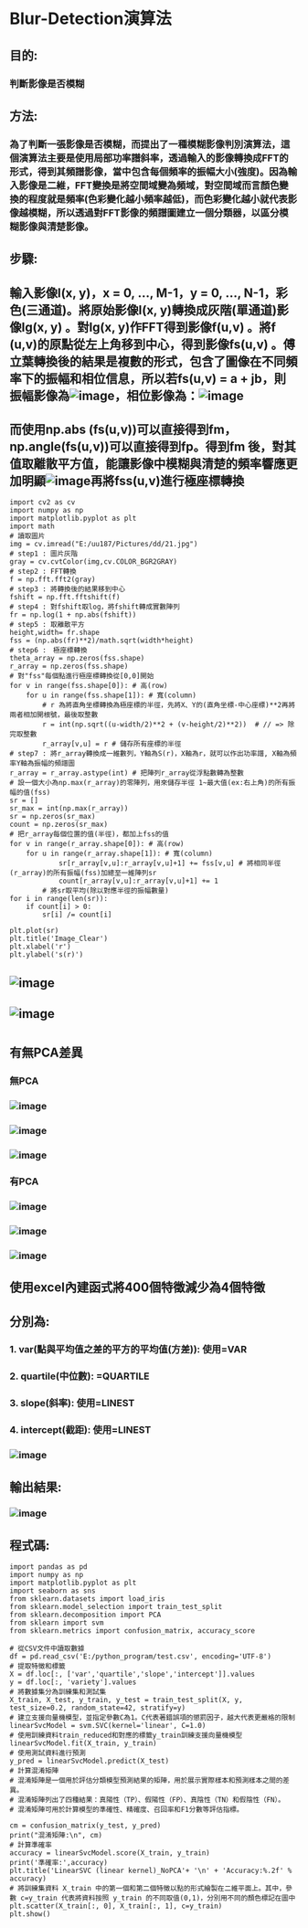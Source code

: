 # Blur-Detection演算法
## 目的:
### 判斷影像是否模糊
## 方法:
### 為了判斷一張影像是否模糊，而提出了一種模糊影像判別演算法，這個演算法主要是使用局部功率譜斜率，透過輸入的影像轉換成FFT的形式，得到其頻譜影像，當中包含每個頻率的振幅大小(強度)。因為輸入影像是二維，FFT變換是將空間域變為頻域，對空間域而言顏色變換的程度就是頻率(色彩變化越小頻率越低)，而色彩變化越小就代表影像越模糊，所以透過對FFT影像的頻譜圖建立一個分類器，以區分模糊影像與清楚影像。
## 步驟:
## 輸入影像I(x, y)，x = 0, …, M-1，y = 0, …, N-1，彩色(三通道)。將原始影像I(x, y)轉換成灰階(單通道)影像Ig(x, y) 。對Ig(x, y)作FFT得到影像f(u,v) 。將f (u,v)的原點從左上角移到中心，得到影像fs(u,v) 。傅立葉轉換後的結果是複數的形式，包含了圖像在不同頻率下的振幅和相位信息，所以若fs(u,v) = a + jb，則振幅影像為![image](https://github.com/QASSBB/Blur-Detection/assets/79627981/4a8467a9-2640-4da4-a3d8-d57dca8199b5)，相位影像為：![image](https://github.com/QASSBB/Blur-Detection/assets/79627981/30e05c99-d30f-44af-81a3-145c66cc57ad)
## 而使用np.abs (fs(u,v))可以直接得到fm，np.angle(fs(u,v))可以直接得到fp。得到fm 後，對其值取離散平方值，能讓影像中模糊與清楚的頻率響應更加明顯![image](https://github.com/QASSBB/Blur-Detection/assets/79627981/7a97ad76-23f8-446b-a156-e0bdeeaecd5e)再將fss(u,v)進行極座標轉換 



```
import cv2 as cv
import numpy as np
import matplotlib.pyplot as plt
import math
# 讀取圖片
img = cv.imread("E:/uu187/Pictures/dd/21.jpg")
# step1 : 圖片灰階 
gray = cv.cvtColor(img,cv.COLOR_BGR2GRAY)
# step2 : FFT轉換
f = np.fft.fft2(gray)
# step3 : 將轉換後的結果移到中心
fshift = np.fft.fftshift(f)
# step4 : 對fshift取log，將fshift轉成實數陣列
fr = np.log(1 + np.abs(fshift))
# step5 : 取離散平方
height,width= fr.shape
fss = (np.abs(fr)**2)/math.sqrt(width*height)
# step6 :　極座標轉換
theta_array = np.zeros(fss.shape)
r_array = np.zeros(fss.shape)
# 對"fss"每個點進行極座標轉換從[0,0]開始
for v in range(fss.shape[0]): # 高(row)
    for u in range(fss.shape[1]): # 寬(column)
        # r 為將直角坐標轉換為極座標的半徑，先將X、Y的(直角坐標-中心座標)**2再將兩者相加開根號，最後取整數
        r = int(np.sqrt((u-width/2)**2 + (v-height/2)**2))  # // => 除完取整數
        r_array[v,u] = r # 儲存所有座標的半徑
# step7 : 將r_array轉換成一維數列，Y軸為S(r)，X軸為r，就可以作出功率譜, X軸為頻率Y軸為振幅的頻譜圖
r_array = r_array.astype(int) # 把陣列r_array從浮點數轉為整數
# 設一個大小為np.max(r_array)的零陣列，用來儲存半徑 1~最大值(ex:右上角)的所有振幅的值(fss)
sr = [] 
sr_max = int(np.max(r_array)) 
sr = np.zeros(sr_max)
count = np.zeros(sr_max)
# 把r_array每個位置的值(半徑)，都加上fss的值
for v in range(r_array.shape[0]): # 高(row)
    for u in range(r_array.shape[1]): # 寬(column)
            sr[r_array[v,u]:r_array[v,u]+1] += fss[v,u] # 將相同半徑(r_array)的所有振幅(fss)加總至一維陣列sr
            count[r_array[v,u]:r_array[v,u]+1] += 1
        # 將sr取平均(除以對應半徑的振幅數量)
for i in range(len(sr)):
    if count[i] > 0:
        sr[i] /= count[i]
        
plt.plot(sr)
plt.title('Image_Clear')
plt.xlabel('r')
plt.ylabel('s(r)')
```
## ![image](https://user-images.githubusercontent.com/79627981/232484721-100a6cf4-dc04-4c61-a408-2c95f85e1814.png)
## ![image](https://user-images.githubusercontent.com/79627981/232484756-7fc50fac-f291-4c69-93fa-3deffd8c5d08.png)
# 
## 有無PCA差異
### 無PCA 
### ![image](https://user-images.githubusercontent.com/79627981/232486691-88f8d215-f5b0-40e9-88c9-b86b438d631f.png) 
### ![image](https://user-images.githubusercontent.com/79627981/232486817-ec09bded-d67e-4073-a2cc-e497ee1b3f39.png) 
### ![image](https://user-images.githubusercontent.com/79627981/232486833-a3cca5ac-e7ce-4c14-a4b0-cf5720a77e02.png)

### 有PCA 
### ![image](https://user-images.githubusercontent.com/79627981/232486904-78cdc8ba-2488-4638-b561-31a72ef6196a.png) 
### ![image](https://user-images.githubusercontent.com/79627981/232486923-d8cfb662-e51b-4ac9-8b53-a900b173b15d.png) 
### ![image](https://user-images.githubusercontent.com/79627981/232486943-6023ca8f-da7b-4259-81a5-f34467f85927.png)

## 使用excel內建函式將400個特徵減少為4個特徵
## 分別為:
### 1.	var(點與平均值之差的平方的平均值(方差)): 使用=VAR
### 2.	quartile(中位數): =QUARTILE
### 3.	slope(斜率): 使用=LINEST
### 4.	intercept(截距): 使用=LINEST
### ![image](https://user-images.githubusercontent.com/79627981/232487279-71990324-7f43-4549-8a23-3cdadc63c006.png)
## 輸出結果:
### ![image](https://user-images.githubusercontent.com/79627981/232487300-c6094364-c7a6-4601-8437-6a0357c7023a.png)
## 程式碼:
```
import pandas as pd
import numpy as np
import matplotlib.pyplot as plt
import seaborn as sns
from sklearn.datasets import load_iris
from sklearn.model_selection import train_test_split
from sklearn.decomposition import PCA
from sklearn import svm
from sklearn.metrics import confusion_matrix, accuracy_score

# 從CSV文件中讀取數據
df = pd.read_csv('E:/python_program/test.csv', encoding='UTF-8')
# 提取特徵和標籤
X = df.loc[:, ['var','quartile','slope','intercept']].values
y = df.loc[:, 'variety'].values
# 將數據集分為訓練集和測試集
X_train, X_test, y_train, y_test = train_test_split(X, y, test_size=0.2, random_state=42, stratify=y)
# 建立支援向量機模型，並指定參數C為1。C代表著錯誤項的懲罰因子，越大代表更嚴格的限制
linearSvcModel = svm.SVC(kernel='linear', C=1.0)
# 使用訓練資料train_reduced和對應的標籤y_train訓練支援向量機模型
linearSvcModel.fit(X_train, y_train)
# 使用測試資料進行預測
y_pred = linearSvcModel.predict(X_test)
# 計算混淆矩陣
# 混淆矩陣是一個用於評估分類模型預測結果的矩陣，用於展示實際樣本和預測樣本之間的差異。
# 混淆矩陣列出了四種結果：真陽性（TP）、假陽性（FP）、真陰性（TN）和假陰性（FN）。
# 混淆矩陣可用於計算模型的準確性、精確度、召回率和F1分數等評估指標。

cm = confusion_matrix(y_test, y_pred)
print("混淆矩陣:\n", cm)
# 計算準確率
accuracy = linearSvcModel.score(X_train, y_train)
print('準確率:',accuracy)
plt.title('LinearSVC (linear kernel)_NoPCA'+ '\n' + 'Accuracy:%.2f' % accuracy)
# 將訓練集資料 X_train 中的第一個和第二個特徵以點的形式繪製在二維平面上。其中，參數 c=y_train 代表將資料按照 y_train 的不同取值(0,1)，分別用不同的顏色標記在圖中
plt.scatter(X_train[:, 0], X_train[:, 1], c=y_train)
plt.show()
```
